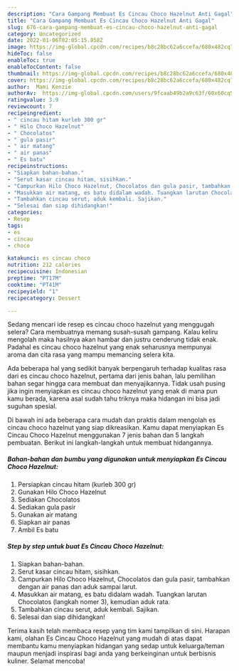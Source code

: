 ```yaml
---
description: "Cara Gampang Membuat Es Cincau Choco Hazelnut Anti Gagal"
title: "Cara Gampang Membuat Es Cincau Choco Hazelnut Anti Gagal"
slug: 676-cara-gampang-membuat-es-cincau-choco-hazelnut-anti-gagal
category: Uncategorized
date: 2022-01-06T02:05:15.858Z
image: https://img-global.cpcdn.com/recipes/b8c28bc62a6ccefa/680x482cq70/es-cincau-choco-hazelnut-foto-resep-utama.jpg
hideToc: false
enableToc: true
enableTocContent: false
thumbnail: https://img-global.cpcdn.com/recipes/b8c28bc62a6ccefa/680x482cq70/es-cincau-choco-hazelnut-foto-resep-utama.jpg
cover: https://img-global.cpcdn.com/recipes/b8c28bc62a6ccefa/680x482cq70/es-cincau-choco-hazelnut-foto-resep-utama.jpg
author:  Mami Kenzie
authorAv:  https://img-global.cpcdn.com/users/9fcaab49b2a9c63f/60x60cq50/avatar.jpg
ratingvalue: 3.9
reviewcount: 7
recipeingredient:
- " cincau hitam kurleb 300 gr"
- " Hilo Choco Hazelnut"
- " Chocolatos"
- " gula pasir"
- " air matang"
- " air panas"
- " Es batu"
recipeinstructions:
- "Siapkan bahan-bahan."
- "Serut kasar cincau hitam, sisihkan."
- "Campurkan Hilo Choco Hazelnut, Chocolatos dan gula pasir, tambahkan dengan air panas dan aduk sampai larut."
- "Masukkan air matang, es batu didalam wadah. Tuangkan larutan Chocolatos (langkah nomer 3), kemudian aduk rata."
- "Tambahkan cincau serut, aduk kembali. Sajikan."
- "Selesai dan siap dihidangkan!"
categories:
- Resep
tags:
- es
- cincau
- choco

katakunci: es cincau choco 
nutrition: 212 calories
recipecuisine: Indonesian
preptime: "PT17M"
cooktime: "PT41M"
recipeyield: "1"
recipecategory: Dessert

---
```



Sedang mencari ide resep es cincau choco hazelnut yang menggugah selera? Cara membuatnya memang susah-susah gampang. Kalau keliru mengolah maka hasilnya akan hambar dan justru cenderung tidak enak. Padahal es cincau choco hazelnut yang enak seharusnya mempunyai aroma dan cita rasa yang mampu memancing selera kita.




Ada beberapa hal yang sedikit banyak berpengaruh terhadap kualitas rasa dari es cincau choco hazelnut, pertama dari jenis bahan, lalu pemilihan bahan segar hingga cara membuat dan menyajikannya. Tidak usah pusing jika ingin menyiapkan es cincau choco hazelnut yang enak di mana pun kamu berada, karena asal sudah tahu triknya maka hidangan ini bisa jadi suguhan spesial.


Di bawah ini ada beberapa cara mudah dan praktis dalam mengolah es cincau choco hazelnut yang siap dikreasikan. Kamu dapat menyiapkan Es Cincau Choco Hazelnut menggunakan 7 jenis bahan dan 5 langkah pembuatan. Berikut ini langkah-langkah untuk membuat hidangannya.

<!--inarticleads1-->

##### Bahan-bahan dan bumbu yang digunakan untuk menyiapkan Es Cincau Choco Hazelnut:

1. Persiapkan  cincau hitam (kurleb 300 gr)
1. Gunakan  Hilo Choco Hazelnut
1. Sediakan  Chocolatos
1. Sediakan  gula pasir
1. Gunakan  air matang
1. Siapkan  air panas
1. Ambil  Es batu




<!--inarticleads2-->

##### Step by step untuk buat Es Cincau Choco Hazelnut:

1. Siapkan bahan-bahan.
1. Serut kasar cincau hitam, sisihkan.
1. Campurkan Hilo Choco Hazelnut, Chocolatos dan gula pasir, tambahkan dengan air panas dan aduk sampai larut.
1. Masukkan air matang, es batu didalam wadah. Tuangkan larutan Chocolatos (langkah nomer 3), kemudian aduk rata.
1. Tambahkan cincau serut, aduk kembali. Sajikan.
1. Selesai dan siap dihidangkan!



Terima kasih telah membaca resep yang tim kami tampilkan di sini. Harapan kami, olahan Es Cincau Choco Hazelnut yang mudah di atas dapat membantu kamu menyiapkan hidangan yang sedap untuk keluarga/teman maupun menjadi inspirasi bagi anda yang berkeinginan untuk berbisnis kuliner. Selamat mencoba!
